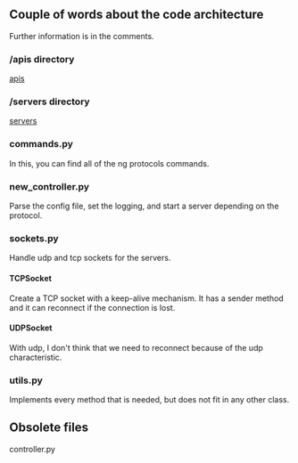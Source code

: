 ## Couple of words about the code architecture

Further information is in the comments. 

### /apis directory

[apis](apis/README.md)

### /servers directory

[servers](servers/README.md)

### commands.py

In this, you can find all of the ng protocols commands. 

### new_controller.py

Parse the config file, set the logging, and start a server depending on the protocol. 

### sockets.py

Handle udp and tcp sockets for the servers.

#### TCPSocket

Create a TCP socket with a keep-alive mechanism. It has a sender method and it can reconnect
if the connection is lost. 

#### UDPSocket

With udp, I don't think that we need to reconnect because of the udp characteristic. 

### utils.py

Implements every method that is needed, but does not fit in any other class. 

## Obsolete files

controller.py
